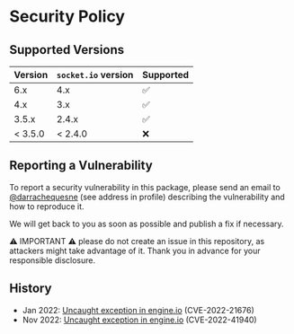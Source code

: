 # Security Policy

## Supported Versions

| Version | `socket.io` version | Supported          |
|---------|---------------------|--------------------|
| 6.x     | 4.x                 | :white_check_mark: |
| 4.x     | 3.x                 | :white_check_mark: |
| 3.5.x   | 2.4.x               | :white_check_mark: |
| < 3.5.0 | < 2.4.0             | :x:                |

## Reporting a Vulnerability

To report a security vulnerability in this package, please send an email to [@darrachequesne](https://github.com/darrachequesne) (see address in profile) describing the vulnerability and how to reproduce it.

We will get back to you as soon as possible and publish a fix if necessary.

:warning: IMPORTANT :warning: please do not create an issue in this repository, as attackers might take advantage of it. Thank you in advance for your responsible disclosure.

## History

- Jan 2022: [Uncaught exception in engine.io](https://github.com/socketio/engine.io/security/advisories/GHSA-273r-mgr4-v34f) (CVE-2022-21676)
- Nov 2022: [Uncaught exception in engine.io](https://github.com/socketio/engine.io/security/advisories/GHSA-r7qp-cfhv-p84w) (CVE-2022-41940)
